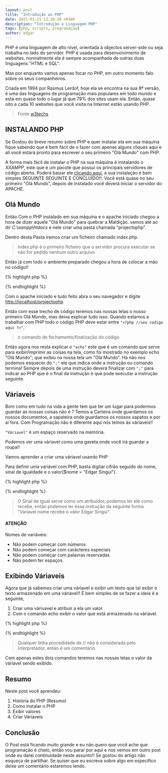 ```yaml
---
layout: post
title: "Introdução ao PHP"
date: 2021-01-21 13:30:20 +0300
description: "Introdução a Linguagem PHP"
tags: [php, scripts, programação]
author: edgar
---
```


PHP é uma linguagem de alto nível, orientada à objectos server-side ou seja trabalha no lado do servidor.
PHP é usada para desenvolvimento de websites, normalmente ela é sempre acompanhada de outras duas linguagens "HTML e SQL".

Mas por enquanto vamos apenas focar no PHP, em outro momento falo sobre os seus companheiros.

Criada em 1994 por Rasmus Lerdof, hoje ela se encontra na sua 8ª versão, é uma das linguagens de programação mais populares em todo mundo e está em quase todo o lugar já que 79% dos sites usam ela. Então, quase oito a cada 10 websites que você visita na Internet estão usando PHP.
> Fonte [w3techs](https://w3techs.com/technologies/details/pl-php)

## INSTALANDO PHP

Se Gostou do breve resumo sobre PHP e quer instalar ela em sua máquina fique sabendo que é bem fácil de o fazer com apenas alguns cliques aqui e alí você estará pronto para escrever o seu primeiro "Olá Mundo" com PHP. 

A forma mais fácil de instalar o PHP na sua máquina é instalando o *XXAMPP*, este que é um pacote que possui os principais servidores de código aberto. Poderá baixar ele [clicando aqui](https://www.apachefriends.org/download.html), a sua instalação é bem simples SEGUINTE SEGUINTE E CONCLUÍDO!!. Você está quase no seu primeiro "Olá Mundo", depois de instalado você deverá iniciar o servidor do APACHE.

## Olá Mundo

Então Com o PHP instalado em sua máquina e o apache iniciado chegou a hora de dizer aquele "Olá Mundo" para quebrar a Maldição.
vamos até ao dir *C:\xampp\htdocs* e nele criar uma pasta chamada "projectophp".

Dentro desta Pasta iremos criar um ficheiro chamado index.php.

> index.php é o primeiro ficheiro que o servidor procura executar se não for pedido nenhum outro arquivo

Então já com todo o ambiente preparado chegou a hora de colocar a mão no código!!

{% highlight php %}
<?php
 echo "Olá Mundo";
?>
{% endhighlight %}

Com o apache iniciado e tudo feito abra o seu navegador e digite [http://localhost/projectophp](http://localhost/projectophp)

Então com esse trecho de código teremos nas nossas telas o nosso primeiro Olá Mundo, mas deixa explicar tudo isso.
Quando estamos a trabalhar com PHP todo o código
PHP deve estar entre `"<?php //seu codigo aqui ?>"`.

> <?php que é a tag/comando de abertura do código php e ?> o comando de fechamento/finalização do código

Então agora nos resta explicar o `"echo"` este que é um comando que serve para exibir/imprimir as coisas na tela, como foi mostrado no exemplo echo "Olá Mundo"; que exibiu na nossa tela um "Olá Mundo". 
Há não nos podemos esquecer do `";"` ele que indica onde a instrução ou comando termina! 
Sempre depois de uma instrução deverá finalizar com `";"` para indicar ao PHP que é o final da instrução e que pode executar a instrução seguinte.

## Váriaveis

Bom como em tudo na vida a gente tem que ter um lugar para podermos guardar as nossas coisas não é ? Temos a Carteira onde guardamos os nossos documentos, a sapateira onde guardamos os nossos sapatos e por aí fora. 
Com Programação não é diferente aqui nós temos às váriaveis!!

`"Váriavel"` é um espaço reservado na memória.

Podemos ver uma váriavel como uma gaveta onde você irá guardar a roupa!!

Vamos aprender a criar uma váriavel usando PHP

Para definir uma variável com PHP, basta digitar cifrão seguido do nome, sinal de igualdade e o valor($nome = "Edgar Singui").

{% highlight php %}
<?php
 $nome = "Edgar Singui";
?>
{% endhighlight %}

> O Sinal de igual serve como um atribuidor, podemos ler ele como recebe, então podemos ler essa instrução da seguinte forma "Váriavel nome recebe o valor Edgar Singui".

#### ATENÇÃO

Nomes de variáveis:

- Não podem começar com números
- Não podem começar com carácteres especiais 
- Não podem começar com palavras reservadas
- Não podem ter espaços.

## Exibindo Váriaveis

Agora que já sabemos criar uma váriavel e exibir um texto que tal exibir o texto armazenado em uma váriavel!!
É bem simples de se fazer a ideia é a seguinte,
1. Criar uma várivavel e atribuir a ela um valor.
2. Com o comando echo exibir o valor que está armazenado na váriavel.

{% highlight php %}
<?php
 $nome = "Edgar Singui";
 echo $nome; // Edgar Singui
?>
{% endhighlight %}

> Qualquer linha procedidade de // não é considerada pelo interpretador, então é um comentário.

Com apenas estes dois comandos teremos nas nossas telas o valor da váriavel sendo exibido.

## Resumo

Neste post você aprendeu:

1. História do PHP (Resumo)
2. Como instalar o PHP
3. Exibir valores
4. Criar Váriaveis

## Conclusão

O Post está ficando muito grande e eu não quero que você ache que programação é chato, então vou parar por aqui e nos vemos em outro post onde eu darei continuidade neste assunto!!
Se gostou do artigo não esqueça de partilhar. 
Se quiser que eu escreva sobre algo em específico deixe um comentário estaremos lendo.
